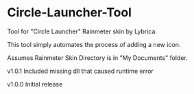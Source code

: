 # Circle-Launcher-Tool

Tool for "Circle Launcher" Rainmeter skin by Lybrica. 

This tool simply automates the process of adding a new icon.

Assumes Rainmeter Skin Directory is in "My Documents" folder.

v1.0.1 Included missing dll that caused runtime error

v1.0.0 Initial release

